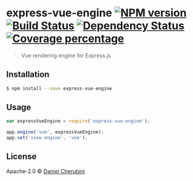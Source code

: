 # express-vue-engine [![NPM version][npm-image]][npm-url] [![Build Status][travis-image]][travis-url] [![Dependency Status][daviddm-image]][daviddm-url] [![Coverage percentage][coveralls-image]][coveralls-url]
> Vue rendering engine for Express.js

## Installation

```sh
$ npm install --save express-vue-engine
```

## Usage

```js
var expressVueEngine = require('express-vue-engine');

app.engine('vue', expressVueEngine);
app.set('view engine', 'vue');
```
## License

Apache-2.0 © [Daniel Cherubini](https://cherubini.casa)


[npm-image]: https://badge.fury.io/js/express-vue-engine.svg
[npm-url]: https://npmjs.org/package/express-vue-engine
[travis-image]: https://travis-ci.org/danmademe/express-vue-engine.svg?branch=master
[travis-url]: https://travis-ci.org/danmademe/express-vue-engine
[daviddm-image]: https://david-dm.org/danmademe/express-vue-engine.svg?theme=shields.io
[daviddm-url]: https://david-dm.org/danmademe/express-vue-engine
[coveralls-image]: https://coveralls.io/repos/danmademe/express-vue-engine/badge.svg
[coveralls-url]: https://coveralls.io/r/danmademe/express-vue-engine
